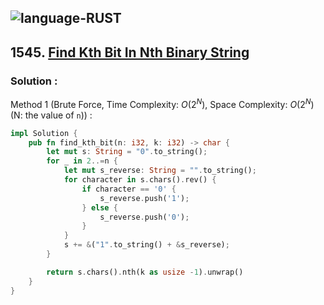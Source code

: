 ![language-RUST](https://img.shields.io/badge/RUST-8d4004?style=for-the-badge&logo=RUST)
---

## 1545. [Find Kth Bit In Nth Binary String](https://leetcode.com/problems/find-kth-bit-in-nth-binary-string)

### Solution :

Method 1 (Brute Force, Time Complexity: $O(2^N)$, Space Complexity: $O(2^N)$ (N: the value of `n`)) :
```rust
impl Solution {
    pub fn find_kth_bit(n: i32, k: i32) -> char {
        let mut s: String = "0".to_string();
        for _ in 2..=n {
            let mut s_reverse: String = "".to_string();
            for character in s.chars().rev() {
                if character == '0' {
                    s_reverse.push('1');
                } else {
                    s_reverse.push('0');
                }
            }
            s += &("1".to_string() + &s_reverse);
        }

        return s.chars().nth(k as usize -1).unwrap()
    }
}
```
